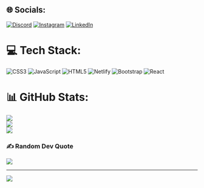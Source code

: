 
## 🌐 Socials:
[![Discord](https://img.shields.io/badge/Discord-%237289DA.svg?logo=discord&logoColor=white)](https://discord.gg/https://discord.gg/9cDzJKNJtu) [![Instagram](https://img.shields.io/badge/Instagram-%23E4405F.svg?logo=Instagram&logoColor=white)](https://instagram.com/https://www.instagram.com/abhilashsingh4597/) [![LinkedIn](https://img.shields.io/badge/LinkedIn-%230077B5.svg?logo=linkedin&logoColor=white)](https://linkedin.com/in/www.linkedin.com/in/abhilash-singh-818a46244) 

# 💻 Tech Stack:
![CSS3](https://img.shields.io/badge/css3-%231572B6.svg?style=for-the-badge&logo=css3&logoColor=white) ![JavaScript](https://img.shields.io/badge/javascript-%23323330.svg?style=for-the-badge&logo=javascript&logoColor=%23F7DF1E) ![HTML5](https://img.shields.io/badge/html5-%23E34F26.svg?style=for-the-badge&logo=html5&logoColor=white) ![Netlify](https://img.shields.io/badge/netlify-%23000000.svg?style=for-the-badge&logo=netlify&logoColor=#00C7B7) ![Bootstrap](https://img.shields.io/badge/bootstrap-%23563D7C.svg?style=for-the-badge&logo=bootstrap&logoColor=white) ![React](https://img.shields.io/badge/react-%2320232a.svg?style=for-the-badge&logo=react&logoColor=%2361DAFB)
# 📊 GitHub Stats:
![](https://github-readme-stats.vercel.app/api?username=Abhilash4597&theme=dracula&hide_border=false&include_all_commits=false&count_private=true)<br/>
![](https://github-readme-streak-stats.herokuapp.com/?user=Abhilash4597&theme=dracula&hide_border=false)<br/>
![](https://github-readme-stats.vercel.app/api/top-langs/?username=Abhilash4597&theme=dracula&hide_border=false&include_all_commits=false&count_private=true&layout=compact)

### ✍️ Random Dev Quote
![](https://quotes-github-readme.vercel.app/api?type=vetical&theme=radical)

---
[![](https://visitcount.itsvg.in/api?id=Abhilash4597&icon=0&color=5)](https://visitcount.itsvg.in)

<!-- Proudly created with GPRM ( https://gprm.itsvg.in ) -->
